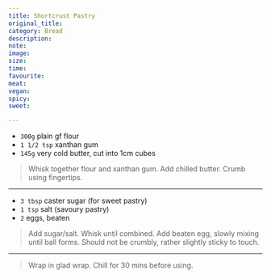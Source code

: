 ```yaml
---
title: Shortcrust Pastry
original_title:
category: Bread
description:
note:
image:
size:
time:
favourite:
meat:
vegan:
spicy:
sweet:

---
```


* `300g` plain gf flour
* `1 1/2 tsp` xanthan gum
* `145g` very cold butter, cut into 1cm cubes

>Whisk together flour and xanthan gum. Add chilled butter. Crumb using fingertips.

---

* `3 tbsp` caster sugar (for sweet pastry)
* `1 tsp` salt (savoury pastry)
* `2` eggs, beaten

>Add sugar/salt. Whisk until combined. Add beaten egg, slowly mixing until ball forms. Should not be crumbly, rather slightly sticky to touch. 

---

>Wrap in glad wrap. Chill for 30 mins before using.
